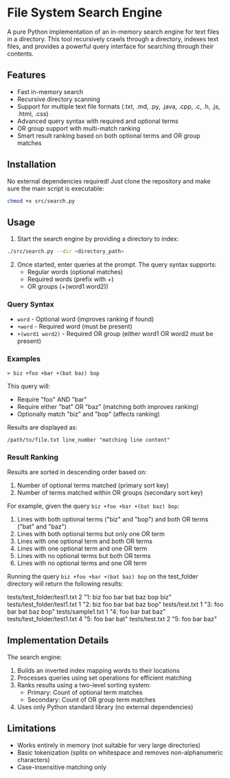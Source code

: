 # File System Search Engine

A pure Python implementation of an in-memory search engine for text files in a directory. This tool recursively crawls through a directory, indexes text files, and provides a powerful query interface for searching through their contents.

## Features

- Fast in-memory search
- Recursive directory scanning
- Support for multiple text file formats (.txt, .md, .py, .java, .cpp, .c, .h, .js, .html, .css)
- Advanced query syntax with required and optional terms
- OR group support with multi-match ranking
- Smart result ranking based on both optional terms and OR group matches

## Installation

No external dependencies required! Just clone the repository and make sure the main script is executable:

```bash
chmod +x src/search.py
```

## Usage

1. Start the search engine by providing a directory to index:
```bash
./src/search.py --dir <directory_path>
```

2. Once started, enter queries at the prompt. The query syntax supports:
   - Regular words (optional matches)
   - Required words (prefix with +)
   - OR groups (+(word1 word2))

### Query Syntax

- `word` - Optional word (improves ranking if found)
- `+word` - Required word (must be present)
- `+(word1 word2)` - Required OR group (either word1 OR word2 must be present)

### Examples

```
> biz +foo +bar +(bat baz) bop
```
This query will:
- Require "foo" AND "bar"
- Require either "bat" OR "baz" (matching both improves ranking)
- Optionally match "biz" and "bop" (affects ranking)

Results are displayed as:
```
/path/to/file.txt line_number "matching line content"
```

### Result Ranking

Results are sorted in descending order based on:
1. Number of optional terms matched (primary sort key)
2. Number of terms matched within OR groups (secondary sort key)

For example, given the query `biz +foo +bar +(bat baz) bop`:
1. Lines with both optional terms ("biz" and "bop") and both OR terms ("bat" and "baz")
2. Lines with both optional terms but only one OR term
3. Lines with one optional term and both OR terms
4. Lines with one optional term and one OR term
5. Lines with no optional terms but both OR terms
6. Lines with no optional terms and one OR term

Running the query `biz +foo +bar +(bat baz) bop` on the test_folder directory will return the following results:

tests/test_folder/test1.txt 2 "1: biz foo bar bat baz bop biz"
tests/test_folder/test1.txt 1 "2: biz foo bar bat baz bop"
tests/test.txt 1 "3: foo bar bat baz bop"
tests/sample1.txt 1 "4: foo bar bat baz"
tests/test_folder/test1.txt 4 "5: foo bar bat"
tests/test.txt 2 "5: foo bar baz"

## Implementation Details

The search engine:
1. Builds an inverted index mapping words to their locations
2. Processes queries using set operations for efficient matching
3. Ranks results using a two-level sorting system:
   - Primary: Count of optional term matches
   - Secondary: Count of OR group term matches
4. Uses only Python standard library (no external dependencies)

## Limitations

- Works entirely in memory (not suitable for very large directories)
- Basic tokenization (splits on whitespace and removes non-alphanumeric characters)
- Case-insensitive matching only 